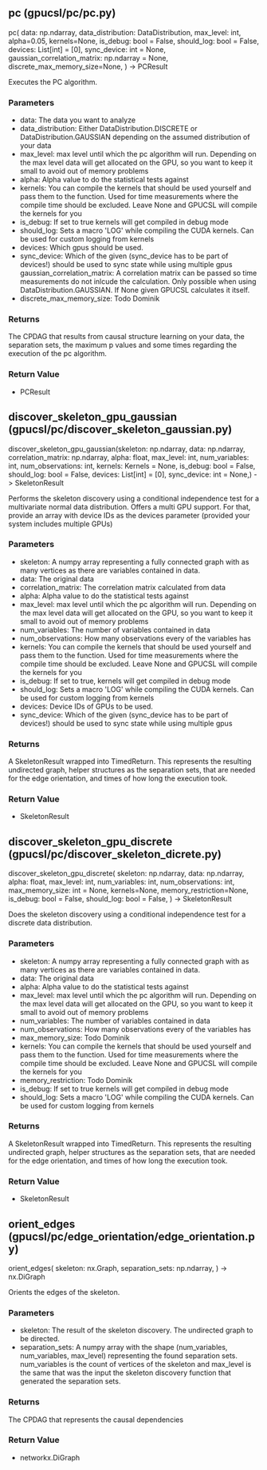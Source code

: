 ## pc (gpucsl/pc/pc.py)

pc(
    data: np.ndarray,
    data_distribution: DataDistribution,
    max_level: int,
    alpha=0.05,
    kernels=None,
    is_debug: bool = False,
    should_log: bool = False,
    devices: List[int] = [0],
    sync_device: int = None,
    gaussian_correlation_matrix: np.ndarray = None,
    discrete_max_memory_size=None,
) -> PCResult

Executes the PC algorithm.

### Parameters
- data: The data you want to analyze  
- data_distribution: Either DataDistribution.DISCRETE or DataDistribution.GAUSSIAN depending on the assumed distribution of your data  
- max_level: max level until which the pc algorithm will run. Depending on the max level data will get allocated on the GPU, so you want to keep it small to avoid out of memory problems  
- alpha: Alpha value to do the statistical tests against
- kernels: You can compile the kernels that should be used yourself and pass them to the function. Used for time measurements where the compile time should be excluded. Leave None and GPUCSL will compile the kernels for you   
- is_debug: If set to true kernels will get compiled in debug mode
- should_log: Sets a macro 'LOG' while compiling the CUDA kernels. Can be used for custom logging from kernels  
- devices: Which gpus should be used.  
- sync_device: Which of the given (sync_device has to be part of devices!) should be used to sync state while using multiple gpus
  gaussian_correlation_matrix: A correlation matrix can be passed so time measurements do not inlcude the calculation. Only possible when using DataDistribution.GAUSSIAN. If None given GPUCSL calculates it itself.  
- discrete_max_memory_size: Todo Dominik

### Returns

The CPDAG that results from causal structure learning on your data, the separation sets, the maximum p values and some times regarding the execution of the pc algorithm.

### Return Value
- PCResult

## discover_skeleton_gpu_gaussian (gpucsl/pc/discover_skeleton_gaussian.py)
discover_skeleton_gpu_gaussian(skeleton: np.ndarray,
data: np.ndarray,
correlation_matrix: np.ndarray,
alpha: float,
max_level: int,
num_variables: int,
num_observations: int,
kernels: Kernels = None,
is_debug: bool = False,
should_log: bool = False,
devices: List[int] = [0],
sync_device: int = None,) -> SkeletonResult

Performs the skeleton discovery using a conditional independence test for a multivariate normal data distribution. Offers a multi GPU support. For that, provide an array with device IDs as the devices parameter (provided your system includes multiple GPUs)

### Parameters
- skeleton: A numpy array representing a fully connected graph with as many vertices as there are variables contained in data.
- data: The original data
- correlation_matrix: The correlation matrix calculated from data
- alpha: Alpha value to do the statistical tests against
- max_level: max level until which the pc algorithm will run. Depending on the max level data will get allocated on the GPU, so you want to keep it small to avoid out of memory problems  
- num_variables: The number of variables contained in data
- num_observations: How many observations every of the variables has
- kernels:  You can compile the kernels that should be used yourself and pass them to the function. Used for time measurements where the compile time should be excluded. Leave None and GPUCSL will compile the kernels for you   
- is_debug: If set to true, kernels will get compiled in debug mode
- should_log: Sets a macro 'LOG' while compiling the CUDA kernels. Can be used for custom logging from kernels  
- devices: Device IDs of GPUs to be used.  
- sync_device: Which of the given (sync_device has to be part of devices!) should be used to sync state while using multiple gpus


### Returns
A SkeletonResult wrapped into TimedReturn. This represents the resulting undirected graph, helper structures as the separation sets, that are needed for the edge orientation, and times of how long the execution took.

### Return Value
- SkeletonResult

## discover_skeleton_gpu_discrete (gpucsl/pc/discover_skeleton_dicrete.py)

discover_skeleton_gpu_discrete(
    skeleton: np.ndarray,
    data: np.ndarray,
    alpha: float,
    max_level: int,
    num_variables: int,
    num_observations: int,
    max_memory_size: int = None,
    kernels=None,
    memory_restriction=None,
    is_debug: bool = False,
    should_log: bool = False,
) -> SkeletonResult

Does the skeleton discovery using a conditional independence test for a discrete data distribution.

### Parameters
- skeleton: A numpy array representing a fully connected graph with as many vertices as there are variables contained in data.
- data: The original data
- alpha: Alpha value to do the statistical tests against
- max_level: max level until which the pc algorithm will run. Depending on the max level data will get allocated on the GPU, so you want to keep it small to avoid out of memory problems  
- num_variables: The number of variables contained in data
- num_observations: How many observations every of the variables has
- max_memory_size: Todo Dominik
- kernels:  You can compile the kernels that should be used yourself and pass them to the function. Used for time measurements where the compile time should be   excluded. Leave None and GPUCSL will compile the kernels for you   
- memory_restriction: Todo Dominik
- is_debug: If set to true kernels will get compiled in debug mode
- should_log: Sets a macro 'LOG' while compiling the CUDA kernels. Can be used for custom logging from kernels  


### Returns
A SkeletonResult wrapped into TimedReturn. This represents the resulting undirected graph, helper structures as the separation sets, that are needed for the edge orientation, and times of how long the execution took.

### Return Value
- SkeletonResult

## orient_edges (gpucsl/pc/edge_orientation/edge_orientation.py)

orient_edges(
    skeleton: nx.Graph,
    separation_sets: np.ndarray,
) -> nx.DiGraph

Orients the edges of the skeleton.


### Parameters
- skeleton: The result of the skeleton discovery. The undirected graph to be directed.
- separation_sets: A numpy array with the shape (num_variables, num_variables, max_level) representing the found separation sets. num_variables is the count of    vertices of the skeleton and max_level is the same that was the input the skeleton discovery function that generated the separation sets.

### Returns
The CPDAG that represents the causal dependencies

### Return Value
- networkx.DiGraph